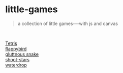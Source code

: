 # little-games
> a collection of little games---with js and canvas

<br>

 [Tetris](https://cyanar.github.io/little-games/tetris/index.html)
  <br>
 [flappybird](https://cyanar.github.io/little-games/flappybird/index.html)
 <br>
 [gluttnous snake](https://cyanar.github.io/little-games/gluttnous-snake/index.html)
 <br>
 [shoot-stars](https://cyanar.github.io/little-games/shoot-stars/index.html)
 <br>
 [waterdrop](https://cyanar.github.io/little-games/waterdrop/index.html)
